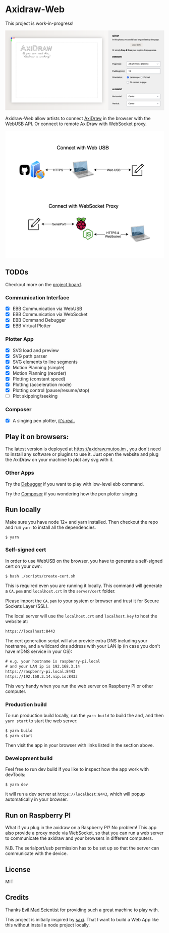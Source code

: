 # Axidraw-Web

This project is work-in-progress!

![screenshot](./docs/screenshot-setup.png)

Axidraw-Web allow artists to connect [AxiDraw](https://axidraw.com/) in the browser with the WebUSB API. Or connect to remote AxiDraw with WebSocket proxy.

![arch](./docs/axidaw-web-arch.png)

## TODOs

Checkout more on the [project board](https://github.com/mutoo/axidraw-web/projects/1). 

### Communication Interface

- [x] EBB Communication via WebUSB
- [x] EBB Communication via WebSocket
- [x] EBB Command Debugger
- [x] EBB Virtual Plotter

### Plotter App

- [x] SVG load and preview
- [x] SVG path parser
- [x] SVG elements to line segments
- [x] Motion Planning (simple)
- [x] Motion Planning (reorder)
- [x] Plotting (constant speed)
- [x] Plotting (acceleration mode)
- [x] Plotting control (pause/resume/stop)
- [ ] Plot skipping/seeking

### Composer

- [x] A singing pen plotter, [it's real.](https://www.instagram.com/p/CP-K1m9J-j1/)

## Play it on browsers:

The latest version is deployed at https://axidraw.mutoo.im , you don't need to install any software or plugins to use it. Just open the website and plug the AxiDraw on your machine to plot any svg with it.

### Other Apps

Try the [Debugger](https://axidraw.mutoo.im/debugger.html) if you want to play with low-level ebb command.

Try the [Composer](https://axidraw.mutoo.im/composer.html) if you wondering how the pen plotter singing.

## Run locally

Make sure you have node 12+ and yarn installed. Then checkout the repo and run `yarn` to install all the dependencies.

```
$ yarn
```

### Self-signed cert

In order to use WebUSB on the browser, you have to generate a self-signed cert on your own:

```
$ bash ./scripts/create-cert.sh
```

This is required even you are running it locally. This command will generate a `CA.pem` and `localhost.crt` in the `server/cert` folder.

Please import the `CA.pem` to your system or browser and trust it for Secure Sockets Layer (SSL).

The local server will use the `localhost.crt` and `localhost.key` to host the website at:

```
https://localhost:8443
```

The cert generation script will also provide extra DNS including your hostname, and a wildcard dns address with your LAN ip (in case you don't have mDNS service in your OS):

```
# e.g. your hostname is raspberry-pi.local
# and your LAN ip is 192.168.3.14
https://raspberry-pi.local:8443
https://192.168.3.14.nip.io:8433
```

This very handy when you run the web server on Raspberry PI or other computer.

### Production build

To run production build locally, run the `yarn build` to build the and, and then `yarn start` to start the web server:

```
$ yarn build
$ yarn start
```

Then visit the app in your browser with links listed in the section above.

### Development build

Feel free to run dev build if you like to inspect how the app work with devTools:

```
$ yarn dev
```

it will run a dev server at `https://localhost:8443`, which will popup automatically in your browser.

## Run on Raspberry PI

What if you plug in the axidraw on a Raspberry PI? No problem! This app also provide a proxy mode via WebSocket, so that you can run a web server to communicate the axidraw and your browsers in different computers.

N.B. The serialport/usb permission has to be set up so that the server can communicate with the device.

## License

MIT

## Credits

Thanks [Evil Mad Scientist](https://www.evilmadscientist.com/) for providing such a great machine to play with.

This project is initially inspired by [saxi](https://github.com/nornagon/saxi). That I want to build a Web App like this without install a node project locally.